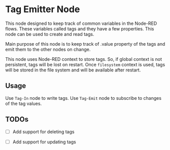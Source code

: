 # Tag Emitter Node

This node designed to keep track of common variables in the Node-RED flows. These variables called tags
and they have a few properties. This node can be used to create and read tags.

Main purpose of this node is to keep track of .value property of the tags and emit them to the other nodes on change.

This node uses Node-RED context to store tags. So, if global context is not persistent, tags will be lost on restart.
Once `filesystem` context is used, tags will be stored in the file system and will be available after restart.

## Usage
Use `Tag-In` node to write tags. Use `Tag-Emit` node to subscribe to changes of the tag values.


## TODOs
 - [ ] Add support for deleting tags
 - [ ] Add support for updating tags

